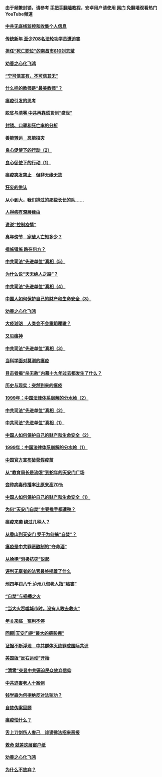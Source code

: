 #### 由于频繁封锁，请参考 [手把手翻墙教程](https://github.com/gfw-breaker/guides/wiki/)，安卓用户请使用 [网门](https://github.com/gfw-breaker/nogfw/blob/master/dl.md?t=03150300) 免翻墙观看热门YouTube频道 

#### [中共无底线监控和收集个人信息](../pages/19/422039.md?t=03150300) 

#### [传统新年 至少708名法轮功学员遭迫害](../pages/19/421946.md?t=03150300) 

#### [担任“死亡职位”的南昌市610刘志斌](../pages/19/421957.md?t=03150300) 

#### [劝善之心化飞鸿](../pages/19/421164.md?t=03150300) 

#### [“宁可信其有，不可信其无”](../pages/19/421691.md?t=03150300) 

#### [什么样的教师是“最美教师”？](../pages/19/421755.md?t=03150300) 

#### [瘟疫引发的思考](../pages/19/421594.md?t=03150300) 

#### [脱贫与清零 中共再靠谎言创“盛世”](../pages/19/421590.md?t=03150300) 

#### [封锁、口罩和死亡率的分析](../pages/19/421495.md?t=03150300) 

#### [善能转运　恶能招灾](../pages/19/421334.md?t=03150300) 

#### [良心促使下的行动（2）](../pages/19/421361.md?t=03150300) 

#### [良心促使下的行动（1）](../pages/19/421302.md?t=03150300) 

#### [瘟疫突发突止　但非无缘无故](../pages/19/421281.md?t=03150300) 

#### [狂妄的供认](../pages/19/421199.md?t=03150300) 

#### [从小到大，我们排过的那些长长的队……](../pages/19/421243.md?t=03150300) 

#### [人得病有深层缘由](../pages/19/420864.md?t=03150300) 

#### [说说“控制疫情”](../pages/19/420831.md?t=03150300) 

#### [离年傍节　家破人亡知多少？](../pages/19/420563.md?t=03150300) 

#### [措施错施  路在何方？](../pages/19/420076.md?t=03150300) 

#### [中共司法“先进单位”真相（5）](../pages/19/419453.md?t=03150300) 

#### [为什么说“天无绝人之路”？](../pages/19/419618.md?t=03150300) 

#### [中共司法“先进单位”真相（4）](../pages/19/419452.md?t=03150300) 

#### [中国人如何保护自己的财产和生命安全（3）](../pages/19/419405.md?t=03150300) 

#### [劝善之心化飞鸿](../pages/19/418758.md?t=03150300) 

#### [大疫汹汹　人类会不会重蹈覆辙？](../pages/19/419691.md?t=03150300) 

#### [又见瘟神](../pages/19/419225.md?t=03150300) 

#### [中共司法“先进单位”真相（3）](../pages/19/419451.md?t=03150300) 

#### [当科学面对莫测的瘟疫](../pages/19/419625.md?t=03150300) 

#### [目击者揭“杀无赦”内幕十九年过去都发生了什么？](../pages/19/419617.md?t=03150300) 

#### [历史与现实：突然到来的瘟疫](../pages/19/419619.md?t=03150300) 

#### [1999年：中国法律体系崩解的分水岭（2）](../pages/19/419455.md?t=03150300) 

#### [中共司法“先进单位”真相（2）](../pages/19/419450.md?t=03150300) 

#### [中共司法“先进单位”真相（1）](../pages/19/419449.md?t=03150300) 

#### [中国人如何保护自己的财产和生命安全（2）](../pages/19/419404.md?t=03150300) 

#### [1999年：中国法律体系崩解的分水岭（1）](../pages/19/419454.md?t=03150300) 

#### [中国官方宣布破获假疫苗](../pages/19/419504.md?t=03150300) 

#### [从“教育局长是流氓”到蛇年的天安门广场](../pages/19/419470.md?t=03150300) 

#### [变种病毒传播率比原来高70％](../pages/19/419456.md?t=03150300) 

#### [中国人如何保护自己的财产和生命安全（1）](../pages/19/419403.md?t=03150300) 

#### [为何“天安门自焚”主要推手都遭殃？](../pages/19/419348.md?t=03150300) 

#### [瘟疫来袭 绕过几种人？](../pages/19/419349.md?t=03150300) 

#### [从香山到天安门 罗干为何搞“自焚”？](../pages/19/419270.md?t=03150300) 

#### [瘟疫是中共罪恶酿制的“夺命酒”](../pages/19/419223.md?t=03150300) 

#### [从徐栩“消极抗灾”说起](../pages/19/419224.md?t=03150300) 

#### [诬判无辜者的法官最终捞着了什么](../pages/19/419268.md?t=03150300) 

#### [刑四年罚八千 泸州八旬老人指“陷害”](../pages/19/419232.md?t=03150300) 

#### [“自焚”与插播之火](../pages/19/419226.md?t=03150300) 

#### [“当大火吞噬城市时，没有人敢去救火”](../pages/19/419077.md?t=03150300) 

#### [年关来临　冤判不停](../pages/19/419093.md?t=03150300) 

#### [回顾|天安门是“最大的摄影棚”](../pages/19/380866.md?t=03150300) 

#### [证据不断浮现　中共群体灭绝罪成国际共识](../pages/19/419031.md?t=03150300) 

#### [美国版“反右运动”开始](../pages/19/419030.md?t=03150300) 

#### [“清零”突显中共逼迫民众放弃信仰](../pages/19/418995.md?t=03150300) 

#### [中共迫害老人十案例](../pages/19/418831.md?t=03150300) 

#### [钱学森为何拒绝反对法轮功？](../pages/19/418905.md?t=03150300) 

#### [自焚伪案回顾](../pages/19/418799.md?t=03150300) 

#### [瘟疫怕什么？](../pages/19/418800.md?t=03150300) 

#### [舌上刀剑伤人害己　诽谤佛法招来恶报](../pages/19/418731.md?t=03150300) 

#### [救命 就差这层窗户纸](../pages/19/418706.md?t=03150300) 

#### [劝善之心化飞鸿](../pages/19/416766.md?t=03150300) 

#### [为什么不放弃？](../pages/19/418691.md?t=03150300) 


